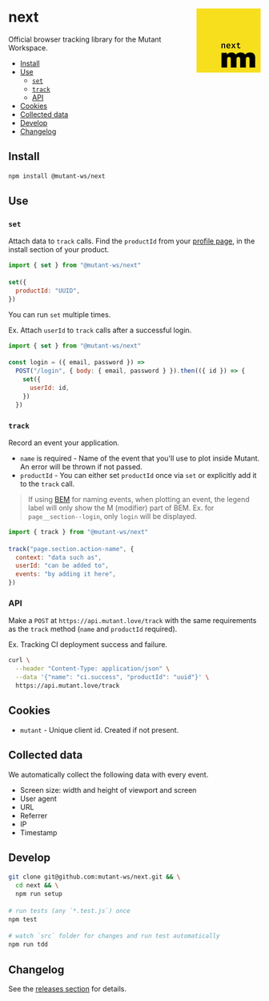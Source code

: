 <!-- markdownlint-disable first-line-h1 line-length no-inline-html -->

# next <img src="src/logo.png" alt="MutantNext Logo" align="right"/>

Official browser tracking library for the Mutant Workspace.

<!-- vim-markdown-toc GFM -->

* [Install](#install)
* [Use](#use)
  * [`set`](#set)
  * [`track`](#track)
  * [API](#api)
* [Cookies](#cookies)
* [Collected data](#collected-data)
* [Develop](#develop)
* [Changelog](#changelog)

<!-- vim-markdown-toc -->

## Install

```bash
npm install @mutant-ws/next
```

## Use

### `set`

Attach data to `track` calls. Find the `productId` from your [profile page](https://getmutant.com/me), in the install section of your product.

```js
import { set } from "@mutant-ws/next"

set({
  productId: "UUID",
})
```

You can run `set` multiple times.

Ex. Attach `userId` to `track` calls after a successful login.

```js
import { set } from "@mutant-ws/next"

const login = ({ email, password }) =>
  POST("/login", { body: { email, password } }).then(({ id }) => {
    set({
      userId: id,
    })
  })
```

### `track`

Record an event your application.

* `name` is required - Name of the event that you'll use to plot inside Mutant. An error will be thrown if not passed.
* `productId` - You can either set `productId` once via `set` or explicitly add it to the `track` call.

> If using [BEM](http://getbem.com/naming) for naming events, when plotting an event, the legend label will only show the M (modifier) part of BEM. Ex. for `page__section--login`, only `login` will be displayed.

```js
import { track } from "@mutant-ws/next"

track("page.section.action-name", {
  context: "data such as",
  userId: "can be added to",
  events: "by adding it here",
})
```

### API

Make a `POST` at `https://api.mutant.love/track` with the same requirements as the `track` method (`name` and `productId` required).

Ex. Tracking CI deployment success and failure.

```bash
curl \
  --header "Content-Type: application/json" \
  --data '{"name": "ci.success", "productId": "uuid"}' \
  https://api.mutant.love/track
```

## Cookies

* `mutant` - Unique client id. Created if not present.

## Collected data

We automatically collect the following data with every event.

* Screen size: width and height of viewport and screen
* User agent
* URL
* Referrer
* IP
* Timestamp

## Develop

```bash
git clone git@github.com:mutant-ws/next.git && \
  cd next && \
  npm run setup

# run tests (any `*.test.js`) once
npm test

# watch `src` folder for changes and run test automatically
npm run tdd
```

## Changelog

See the [releases section](https://github.com/mutant-ws/next/releases) for details.

